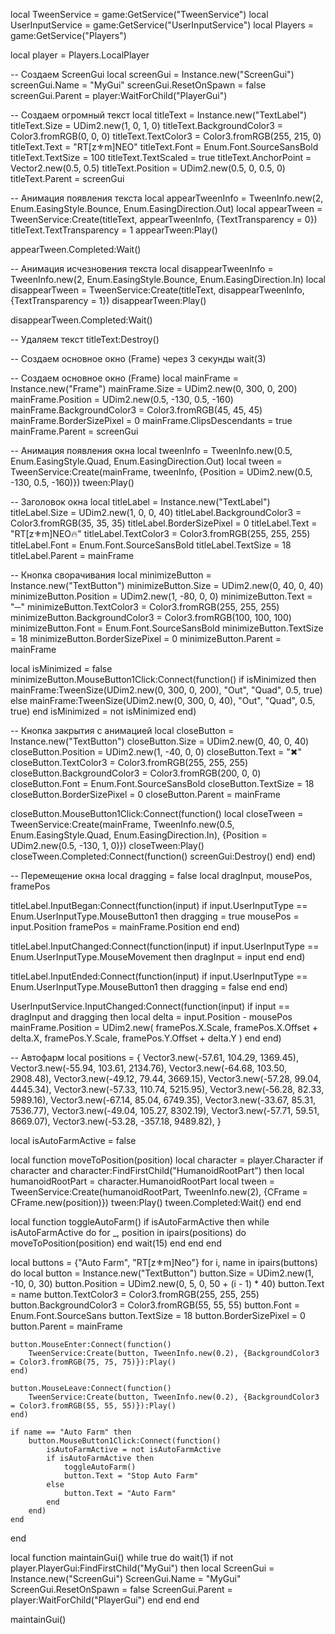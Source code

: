 local TweenService = game:GetService("TweenService")
local UserInputService = game:GetService("UserInputService")
local Players = game:GetService("Players")

local player = Players.LocalPlayer

-- Создаем ScreenGui
local screenGui = Instance.new("ScreenGui")
screenGui.Name = "MyGui"
screenGui.ResetOnSpawn = false
screenGui.Parent = player:WaitForChild("PlayerGui")

-- Создаем огромный текст
local titleText = Instance.new("TextLabel")
titleText.Size = UDim2.new(1, 0, 1, 0)
titleText.BackgroundColor3 = Color3.fromRGB(0, 0, 0)
titleText.TextColor3 = Color3.fromRGB(255, 215, 0)
titleText.Text = "RT[z⚜️m]NEO"
titleText.Font = Enum.Font.SourceSansBold
titleText.TextSize = 100
titleText.TextScaled = true
titleText.AnchorPoint = Vector2.new(0.5, 0.5)
titleText.Position = UDim2.new(0.5, 0, 0.5, 0)
titleText.Parent = screenGui

-- Анимация появления текста
local appearTweenInfo = TweenInfo.new(2, Enum.EasingStyle.Bounce, Enum.EasingDirection.Out)
local appearTween = TweenService:Create(titleText, appearTweenInfo, {TextTransparency = 0})
titleText.TextTransparency = 1
appearTween:Play()

appearTween.Completed:Wait()

-- Анимация исчезновения текста
local disappearTweenInfo = TweenInfo.new(2, Enum.EasingStyle.Bounce, Enum.EasingDirection.In)
local disappearTween = TweenService:Create(titleText, disappearTweenInfo, {TextTransparency = 1})
disappearTween:Play()

disappearTween.Completed:Wait()

-- Удаляем текст
titleText:Destroy()

-- Создаем основное окно (Frame) через 3 секунды
wait(3)

-- Создаем основное окно (Frame)
local mainFrame = Instance.new("Frame")
mainFrame.Size = UDim2.new(0, 300, 0, 200)
mainFrame.Position = UDim2.new(0.5, -130, 0.5, -160)
mainFrame.BackgroundColor3 = Color3.fromRGB(45, 45, 45)
mainFrame.BorderSizePixel = 0
mainFrame.ClipsDescendants = true
mainFrame.Parent = screenGui

-- Анимация появления окна
local tweenInfo = TweenInfo.new(0.5, Enum.EasingStyle.Quad, Enum.EasingDirection.Out)
local tween = TweenService:Create(mainFrame, tweenInfo, {Position = UDim2.new(0.5, -130, 0.5, -160)})
tween:Play()

-- Заголовок окна
local titleLabel = Instance.new("TextLabel")
titleLabel.Size = UDim2.new(1, 0, 0, 40)
titleLabel.BackgroundColor3 = Color3.fromRGB(35, 35, 35)
titleLabel.BorderSizePixel = 0
titleLabel.Text = "RT[z⚜️m]NEO🔥"
titleLabel.TextColor3 = Color3.fromRGB(255, 255, 255)
titleLabel.Font = Enum.Font.SourceSansBold
titleLabel.TextSize = 18
titleLabel.Parent = mainFrame

-- Кнопка сворачивания
local minimizeButton = Instance.new("TextButton")
minimizeButton.Size = UDim2.new(0, 40, 0, 40)
minimizeButton.Position = UDim2.new(1, -80, 0, 0)
minimizeButton.Text = "─"
minimizeButton.TextColor3 = Color3.fromRGB(255, 255, 255)
minimizeButton.BackgroundColor3 = Color3.fromRGB(100, 100, 100)
minimizeButton.Font = Enum.Font.SourceSansBold
minimizeButton.TextSize = 18
minimizeButton.BorderSizePixel = 0
minimizeButton.Parent = mainFrame

local isMinimized = false
minimizeButton.MouseButton1Click:Connect(function()
    if isMinimized then
        mainFrame:TweenSize(UDim2.new(0, 300, 0, 200), "Out", "Quad", 0.5, true)
    else
        mainFrame:TweenSize(UDim2.new(0, 300, 0, 40), "Out", "Quad", 0.5, true)
    end
    isMinimized = not isMinimized
end)

-- Кнопка закрытия с анимацией
local closeButton = Instance.new("TextButton")
closeButton.Size = UDim2.new(0, 40, 0, 40)
closeButton.Position = UDim2.new(1, -40, 0, 0)
closeButton.Text = "✖"
closeButton.TextColor3 = Color3.fromRGB(255, 255, 255)
closeButton.BackgroundColor3 = Color3.fromRGB(200, 0, 0)
closeButton.Font = Enum.Font.SourceSansBold
closeButton.TextSize = 18
closeButton.BorderSizePixel = 0
closeButton.Parent = mainFrame

closeButton.MouseButton1Click:Connect(function()
    local closeTween = TweenService:Create(mainFrame, TweenInfo.new(0.5, Enum.EasingStyle.Quad, Enum.EasingDirection.In), {Position = UDim2.new(0.5, -130, 1, 0)})
    closeTween:Play()
    closeTween.Completed:Connect(function()
        screenGui:Destroy()
    end)
end)

-- Перемещение окна
local dragging = false
local dragInput, mousePos, framePos

titleLabel.InputBegan:Connect(function(input)
    if input.UserInputType == Enum.UserInputType.MouseButton1 then
        dragging = true
        mousePos = input.Position
        framePos = mainFrame.Position
    end
end)

titleLabel.InputChanged:Connect(function(input)
    if input.UserInputType == Enum.UserInputType.MouseMovement then
        dragInput = input
    end
end)

titleLabel.InputEnded:Connect(function(input)
    if input.UserInputType == Enum.UserInputType.MouseButton1 then
        dragging = false
    end
end)

UserInputService.InputChanged:Connect(function(input)
    if input == dragInput and dragging then
        local delta = input.Position - mousePos
        mainFrame.Position = UDim2.new(
            framePos.X.Scale,
            framePos.X.Offset + delta.X,
            framePos.Y.Scale,
            framePos.Y.Offset + delta.Y
        )
    end
end)

-- Автофарм
local positions = { 
    Vector3.new(-57.61, 104.29, 1369.45), 
    Vector3.new(-55.94, 103.61, 2134.76), 
    Vector3.new(-64.68, 103.50, 2908.48), 
    Vector3.new(-49.12, 79.44, 3669.15), 
    Vector3.new(-57.28, 99.04, 4445.34), 
    Vector3.new(-57.33, 110.74, 5215.95), 
    Vector3.new(-56.28, 82.33, 5989.16), 
    Vector3.new(-67.14, 85.04, 6749.35), 
    Vector3.new(-33.67, 85.31, 7536.77), 
    Vector3.new(-49.04, 105.27, 8302.19), 
    Vector3.new(-57.71, 59.51, 8669.07), 
    Vector3.new(-53.28, -357.18, 9489.82), 
} 

local isAutoFarmActive = false

local function moveToPosition(position) 
    local character = player.Character 
    if character and character:FindFirstChild("HumanoidRootPart") then 
        local humanoidRootPart = character.HumanoidRootPart 
        local tween = TweenService:Create(humanoidRootPart, TweenInfo.new(2), {CFrame = CFrame.new(position)}) 
        tween:Play() 
        tween.Completed:Wait() 
    end 
end 

local function toggleAutoFarm() 
    if isAutoFarmActive then 
        while isAutoFarmActive do 
            for _, position in ipairs(positions) do 
                moveToPosition(position) 
            end 
            wait(15) 
        end 
    end 
end 

local buttons = {"Auto Farm", "RT[z⚜️m]Neo"}
for i, name in ipairs(buttons) do
    local button = Instance.new("TextButton")
    button.Size = UDim2.new(1, -10, 0, 30)
    button.Position = UDim2.new(0, 5, 0, 50 + (i - 1) * 40)
    button.Text = name
    button.TextColor3 = Color3.fromRGB(255, 255, 255)
    button.BackgroundColor3 = Color3.fromRGB(55, 55, 55)
    button.Font = Enum.Font.SourceSans
    button.TextSize = 18
    button.BorderSizePixel = 0
    button.Parent = mainFrame
    
    button.MouseEnter:Connect(function()
        TweenService:Create(button, TweenInfo.new(0.2), {BackgroundColor3 = Color3.fromRGB(75, 75, 75)}):Play()
    end)
    
    button.MouseLeave:Connect(function()
        TweenService:Create(button, TweenInfo.new(0.2), {BackgroundColor3 = Color3.fromRGB(55, 55, 55)}):Play()
    end)

    if name == "Auto Farm" then
        button.MouseButton1Click:Connect(function()
            isAutoFarmActive = not isAutoFarmActive
            if isAutoFarmActive then
                toggleAutoFarm()
                button.Text = "Stop Auto Farm"
            else
                button.Text = "Auto Farm"
            end
        end)
    end
end

local function maintainGui() 
    while true do 
        wait(1) 
        if not player.PlayerGui:FindFirstChild("MyGui") then 
            local ScreenGui = Instance.new("ScreenGui") 
            ScreenGui.Name = "MyGui" 
            ScreenGui.ResetOnSpawn = false 
            ScreenGui.Parent = player:WaitForChild("PlayerGui") 
        end 
    end 
end 

maintainGui()
